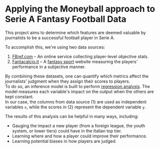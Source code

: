 # Applying the Moneyball approach to Serie A Fantasy Football Data


This project aims to determine which features are deemed valuable by journalists to be a successful football player in Serie A.  

To accomplish this, we're using two data sources:
1. [FBref.com](https://fbref.com) – An online service collecting player-level objective stats.
2. [Fantacalcio.it](www.fantacalcio.it) – A [fantasy sport](https://en.wikipedia.org/wiki/Fantasy_sport) website measuring the players' performance in a subjective manner.

By combining these datasets, one can quantify which metrics affect the journalists' judgment when they assign their scores to players.  
To do so, an inference model is built to perform [regression analysis](https://en.wikipedia.org/wiki/Regression_analysis). The model measures each variable's impact on the output when the others are kept constant.  
In our case, the columns from data source (1) are used as independent variables `x`, while the scores in (2) represent the dependent variable `y`.

The results of this analysis can be helpful in many ways, including:
- Gauging the impact a new player (from a foreign league, the youth system, or lower tiers) could have in the Italian top tier.
- Learning where and how a player could improve their performance.
- Learning potential biases in how players are judged.
